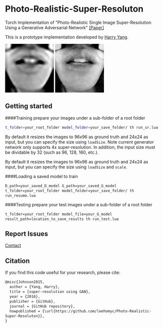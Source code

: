 # Photo-Realistic-Super-Resoluton
Torch Implementation of "Photo-Realistic Single Image Super-Resolution Using a Generative Adversarial Network"
[[Paper]](https://arxiv.org/pdf/1609.04802)

This is a prototype implementation developed by [Harry Yang](http://www.hyang.xyz). 

<img src='pics/input.png' width=160> <img src='pics/output.png' width=160>

## Getting started

####Training
prepare your images under a sub-folder of a root folder
``` bash
t_folder=your_root_folder model_folder=your_save_folder/ th run_sr.lua 
```

By default it resizes the images to 96x96 as ground truth and 24x24 as input, but you can specify the size using `loadSize`. Note current generator network only supports 4x super-resolution. In addition, the input size must be dividable by 32 (such as 96, 128, 160, etc.).

By default it resizes the images to 96x96 as ground truth and 24x24 as input, but you can specify the size using `loadSize` and `scale`.


####Loading a saved model to train
```
D_path=your_saved_D_model G_path=your_saved_G_model t_folder=your_root_folder model_folder=your_save_folder/ th run_resume.lua
```

####Testing
prepare your test images under a sub-folder of a root folder
```
t_folder=your_root_folder model_file=your_G_model result_path=location_to_save_results th run_test.lua
```

## Report Issues
[Contact](mailto:harryyang.hk@gmail.com)

## Citation

If you find this code useful for your research, please cite:

```
@misc{Johnson2015,
  author = {Yang, Harry},
  title = {super-resolution using GAN},
  year = {2016},
  publisher = {GitHub},
  journal = {GitHub repository},
  howpublished = {\url{https://github.com/leehomyc/Photo-Realistic-Super-Resoluton}},
}
```

```
